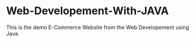 # Web-Developement-With-JAVA
This is the demo E-Commerce Website from the Web Developement using Java.
